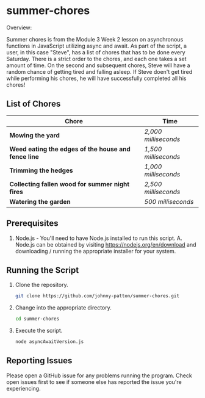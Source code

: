 # summer-chores

Overview:

Summer chores is from the Module 3 Week 2 lesson on asynchronous functions in JavaScript utilizing async and await. As part of the script, a user, in this case "Steve", has a list of chores that has to be done every Saturday. There is a strict order to the chores, and each one takes a set amount of time. On the second and subsequent chores, Steve will have a random chance of getting tired and falling asleep. If Steve doen't get tired while performing his chores, he will have successfully completed all his chores!


## List of Chores

| Chore | Time |
| ----- | ---- |
| **Mowing the yard** | *2,000 milliseconds* |
| **Weed eating the edges of the house and fence line** | *1,500 milliseconds* |
| **Trimming the hedges** | *1,000 milliseconds* |
| **Collecting fallen wood for summer night fires** | *2,500 milliseconds* |
| **Watering the garden** | *500 milliseconds* |


## Prerequisites

1. Node.js - You'll need to have Node.js installed to run this script.
    A. Node.js can be obtained by visiting https://nodejs.org/en/download and downloading / running the appropriate installer for your system.


## Running the Script

1. Clone the repository.
    ```bash
    git clone https://github.com/johnny-patton/summer-chores.git
    ```
2. Change into the appropriate directory.
    ```bash
   cd summer-chores
   ```
3. Execute the script.
    ```bash
    node asyncAwaitVersion.js
    ```


## Reporting Issues
Please open a GitHub issue for any problems running the program. Check open issues first to see if someone else has reported the issue you're experiencing.
